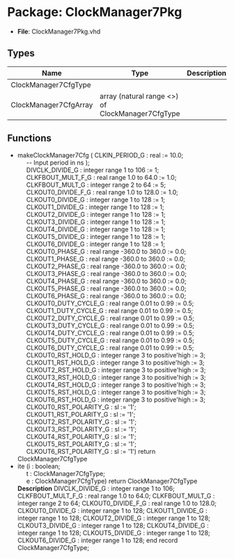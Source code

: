 # Package: ClockManager7Pkg

- **File**: ClockManager7Pkg.vhd
## Types

| Name                  | Type                                              | Description |
| --------------------- | ------------------------------------------------- | ----------- |
| ClockManager7CfgType  |                                                   |             |
| ClockManager7CfgArray | array (natural range <>) of ClockManager7CfgType  |             |
## Functions
- makeClockManager7Cfg <font id="function_arguments">( CLKIN_PERIOD_G         : real                             := 10.0;<br><span style="padding-left:20px">  -- Input period in ns );<br><span style="padding-left:20px"> DIVCLK_DIVIDE_G        : integer range 1 to 106           := 1;<br><span style="padding-left:20px"> CLKFBOUT_MULT_F_G      : real range 1.0 to 64.0           := 1.0;<br><span style="padding-left:20px"> CLKFBOUT_MULT_G        : integer range 2 to 64            := 5;<br><span style="padding-left:20px"> CLKOUT0_DIVIDE_F_G     : real range 1.0 to 128.0          := 1.0;<br><span style="padding-left:20px"> CLKOUT0_DIVIDE_G       : integer range 1 to 128           := 1;<br><span style="padding-left:20px"> CLKOUT1_DIVIDE_G       : integer range 1 to 128           := 1;<br><span style="padding-left:20px"> CLKOUT2_DIVIDE_G       : integer range 1 to 128           := 1;<br><span style="padding-left:20px"> CLKOUT3_DIVIDE_G       : integer range 1 to 128           := 1;<br><span style="padding-left:20px"> CLKOUT4_DIVIDE_G       : integer range 1 to 128           := 1;<br><span style="padding-left:20px"> CLKOUT5_DIVIDE_G       : integer range 1 to 128           := 1;<br><span style="padding-left:20px"> CLKOUT6_DIVIDE_G       : integer range 1 to 128           := 1;<br><span style="padding-left:20px"> CLKOUT0_PHASE_G        : real range -360.0 to 360.0       := 0.0;<br><span style="padding-left:20px"> CLKOUT1_PHASE_G        : real range -360.0 to 360.0       := 0.0;<br><span style="padding-left:20px"> CLKOUT2_PHASE_G        : real range -360.0 to 360.0       := 0.0;<br><span style="padding-left:20px"> CLKOUT3_PHASE_G        : real range -360.0 to 360.0       := 0.0;<br><span style="padding-left:20px"> CLKOUT4_PHASE_G        : real range -360.0 to 360.0       := 0.0;<br><span style="padding-left:20px"> CLKOUT5_PHASE_G        : real range -360.0 to 360.0       := 0.0;<br><span style="padding-left:20px"> CLKOUT6_PHASE_G        : real range -360.0 to 360.0       := 0.0;<br><span style="padding-left:20px"> CLKOUT0_DUTY_CYCLE_G   : real range 0.01 to 0.99          := 0.5;<br><span style="padding-left:20px"> CLKOUT1_DUTY_CYCLE_G   : real range 0.01 to 0.99          := 0.5;<br><span style="padding-left:20px"> CLKOUT2_DUTY_CYCLE_G   : real range 0.01 to 0.99          := 0.5;<br><span style="padding-left:20px"> CLKOUT3_DUTY_CYCLE_G   : real range 0.01 to 0.99          := 0.5;<br><span style="padding-left:20px"> CLKOUT4_DUTY_CYCLE_G   : real range 0.01 to 0.99          := 0.5;<br><span style="padding-left:20px"> CLKOUT5_DUTY_CYCLE_G   : real range 0.01 to 0.99          := 0.5;<br><span style="padding-left:20px"> CLKOUT6_DUTY_CYCLE_G   : real range 0.01 to 0.99          := 0.5;<br><span style="padding-left:20px"> CLKOUT0_RST_HOLD_G     : integer range 3 to positive'high := 3;<br><span style="padding-left:20px"> CLKOUT1_RST_HOLD_G     : integer range 3 to positive'high := 3;<br><span style="padding-left:20px"> CLKOUT2_RST_HOLD_G     : integer range 3 to positive'high := 3;<br><span style="padding-left:20px"> CLKOUT3_RST_HOLD_G     : integer range 3 to positive'high := 3;<br><span style="padding-left:20px"> CLKOUT4_RST_HOLD_G     : integer range 3 to positive'high := 3;<br><span style="padding-left:20px"> CLKOUT5_RST_HOLD_G     : integer range 3 to positive'high := 3;<br><span style="padding-left:20px"> CLKOUT6_RST_HOLD_G     : integer range 3 to positive'high := 3;<br><span style="padding-left:20px"> CLKOUT0_RST_POLARITY_G : sl                               := '1';<br><span style="padding-left:20px"> CLKOUT1_RST_POLARITY_G : sl                               := '1';<br><span style="padding-left:20px"> CLKOUT2_RST_POLARITY_G : sl                               := '1';<br><span style="padding-left:20px"> CLKOUT3_RST_POLARITY_G : sl                               := '1';<br><span style="padding-left:20px"> CLKOUT4_RST_POLARITY_G : sl                               := '1';<br><span style="padding-left:20px"> CLKOUT5_RST_POLARITY_G : sl                               := '1';<br><span style="padding-left:20px"> CLKOUT6_RST_POLARITY_G : sl                               := '1') </font> <font id="function_return">return ClockManager7CfgType </font>
- ite <font id="function_arguments">(i : boolean;<br><span style="padding-left:20px"> t : ClockManager7CfgType;<br><span style="padding-left:20px"> e : ClockManager7CfgType) </font> <font id="function_return">return ClockManager7CfgType </font>
**Description**
     DIVCLK_DIVIDE_G    : integer range 1 to 106;     CLKFBOUT_MULT_F_G  : real range 1.0 to 64.0;     CLKFBOUT_MULT_G    : integer range 2 to 64;     CLKOUT0_DIVIDE_F_G : real range 1.0 to 128.0;     CLKOUT0_DIVIDE_G   : integer range 1 to 128;     CLKOUT1_DIVIDE_G   : integer range 1 to 128;     CLKOUT2_DIVIDE_G   : integer range 1 to 128;     CLKOUT3_DIVIDE_G   : integer range 1 to 128;     CLKOUT4_DIVIDE_G   : integer range 1 to 128;     CLKOUT5_DIVIDE_G   : integer range 1 to 128;     CLKOUT6_DIVIDE_G   : integer range 1 to 128;  end record ClockManager7CfgType;
